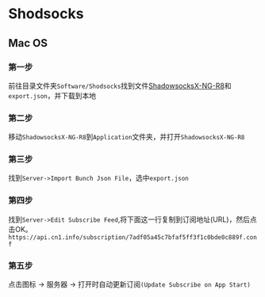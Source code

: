 # Shodsocks

## Mac OS

### 第一步
前往目录文件夹`Software/Shodsocks`找到文件[ShadowsocksX-NG-R8](Software/Shadowsocks/ShadowsocksX-NG-R8.app)和`export.json`，并下载到本地
### 第二步
移动`ShadowsocksX-NG-R8`到`Application`文件夹，并打开`ShadowsocksX-NG-R8`
### 第三步
找到`Server->Import Bunch Json File`，选中`export.json`
### 第四步
找到`Server->Edit Subscribe Feed`,将下面这一⾏复制到订阅地址(URL)，然后点击OK。 `https://api.cn1.info/subscription/7adf05a45c7bfaf5ff3f1c0bde0c889f.conf`
### 第五步
点击图标 -> 服务器 -> 打开时自动更新订阅`(Update Subscribe on App Start)`
